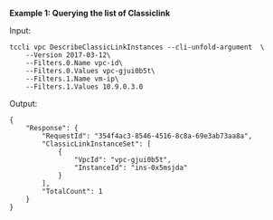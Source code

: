 **Example 1: Querying the list of Classiclink**



Input: 

```
tccli vpc DescribeClassicLinkInstances --cli-unfold-argument  \
    --Version 2017-03-12\
    --Filters.0.Name vpc-id\
    --Filters.0.Values vpc-gjui0b5t\
    --Filters.1.Name vm-ip\
    --Filters.1.Values 10.9.0.3.0
```

Output: 
```
{
    "Response": {
        "RequestId": "354f4ac3-8546-4516-8c8a-69e3ab73aa8a",
        "ClassicLinkInstanceSet": [
            {
                "VpcId": "vpc-gjui0b5t",
                "InstanceId": "ins-0x5msjda"
            }
        ],
        "TotalCount": 1
    }
}
```

